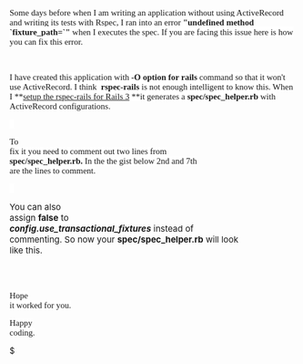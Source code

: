  

<span style="font-family: Consolas;"><span style="font-size: 15px;">Some days before when I am writing an application without using ActiveRecord and writing its tests with Rspec, I ran into an error </span></span><span style="background-color: white; font-size: 15px;"><span style="font-family: Consolas;">**"undefined method \`fixture\_path=\`"** when I executes the spec. If you are facing this issue here is how you can fix this error.</span></span>

<span style="background-color: white; font-size: 15px;"><span style="font-family: Consolas;">  
</span></span>

<span style="background-color: white;"><span style="font-family: Consolas;"><span style="font-size: 15px;">I have created this application with **-O option for rails** command so that it won't use ActiveRecord. I think  **rspec-rails** is not enough intelligent to know this. When I **[setup the rspec-rails for Rails 3](http://blog.revathskumar.com/2012/07/set-up-rspec-for-rails-app.html) **it generates a **spec/spec\_helper.rb** with ActiveRecord configurations.</span></span></span>

<span style="background-color: white; font-family: Consolas; font-size: 15px; white-space: pre-wrap;">  
</span>

<span style="background-color: white; font-family: Consolas; font-size: 15px; white-space: pre-wrap;">To fix it you need to comment out two lines from **spec/spec\_helper.rb.** In the the gist below 2nd and 7th are the lines to comment.</span>

<span style="background-color: white; font-family: Consolas; font-size: 15px; white-space: pre-wrap;">  
</span>

<span style="font-size: 15px; white-space: pre-wrap;">You can also assign **false** to ***config.use\_transactional\_fixtures*** instead of commenting. So now your **spec/spec\_helper.rb** will look like this.</span>

<span style="font-family: Consolas;"><span style="font-size: 15px; white-space: pre-wrap;">  
</span></span>

<span style="background-color: white; font-family: Consolas; font-size: 15px; white-space: pre-wrap;">Hope it worked for you.</span>

<span style="background-color: white; font-family: Consolas; font-size: 15px; white-space: pre-wrap;">Happy coding.</span>

$
